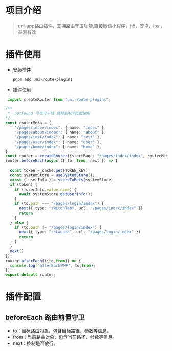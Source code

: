 # 项目介绍
 > uni-app路由插件，支持路由守卫功能,直接微信小程序，h5，安卓，ios ，亲测有效




# 插件使用
- 安装插件
  ```sh
  pnpm add uni-route-plugins

- 插件使用
``` ts
 import createRouter from "uni-route-plugins";

/** 
 *  notFound 可填可不填 跳转到404页面使用
*/
const routerMeta = {
    "/pages/index/index": { name: "index" },
    "/pages/about/index": { name: "about" },
    "/pages/test/index": { name: "test" },
    "/pages/user/index": { name: "user" },
    "/pages/home/index": { name: "home" },
}
const router = createRouter({startPage: "/pages/index/index", routerMeta,});
router.beforeEach(async ({ to, from, next }) => {
  
  const token = cache.get(TOKEN_KEY)
  const systemStore = useSystemStore();
  const { userInfo } = storeToRefs(systemStore) 
  if (token) {
    if (!userInfo.value.name) {
      await systemStore.getUserInfo();
    } 
    if (to.path === "/pages/login/index") { 
      next({ type: "switchTab", url: "/pages/index/index" })
      return
    }
  } else { 
    if (to.path != "/pages/login/index") {
      next({ type: "reLaunch", url: "/pages/login/index" })
      return
    } 
  }
  next()
});
router.afterEach(({to,from}) => {
  console.log("afterEach钩子", to,from);
});
export default router;
```

# 插件配置

## beforeEach 路由前置守卫
- to：目标路由对象，包含目标路径、参数等信息。
- from：当前路由对象，包含当前路径、参数等信息。
- next：控制是否放行。



